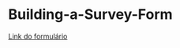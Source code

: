 # Building-a-Survey-Form

<a href="https://julianapsilva.github.io/Building-a-Survey-Form/" target="_blank">Link do formulário</a>
